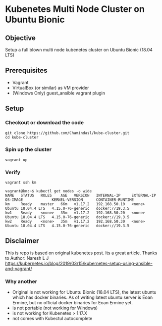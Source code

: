 # Kubenetes Multi Node Cluster on Ubuntu Bionic

## Objective
Setup a full blown multi node kubenetes cluster on Ubuntu Bionic (18.04 LTS)

## Prerequisites
* Vagrant
* VirtualBox (or similar) as VM provider
* (Windows Only) guest_ansible vagrant plugin 

## Setup
### Checkout or download the code
```
git clone https://github.com/Chamindasl/kube-cluster.git
cd kube-cluster
```

### Spin up the cluster
```
vagrant up
``` 

### Verify
```
vagrant ssh km

vagrant@km:~$ kubectl get nodes -o wide
NAME   STATUS   ROLES    AGE   VERSION   INTERNAL-IP     EXTERNAL-IP   OS-IMAGE             KERNEL-VERSION      CONTAINER-RUNTIME
km     Ready    master   66m   v1.17.2   192.168.50.10   <none>        Ubuntu 18.04.4 LTS   4.15.0-76-generic   docker://19.3.5
kw1    Ready    <none>   35m   v1.17.2   192.168.50.20   <none>        Ubuntu 18.04.4 LTS   4.15.0-76-generic   docker://19.3.5
kw2    Ready    <none>   35m   v1.17.2   192.168.50.30   <none>        Ubuntu 18.04.4 LTS   4.15.0-76-generic   docker://19.3.5
```

## Disclaimer
This is repo is based on original kubenetes post. Its a great article. Thanks to Author: Naresh L J  
https://kubernetes.io/blog/2019/03/15/kubernetes-setup-using-ansible-and-vagrant/

### Why another
* Original is not working for Ubuntu Bionic (18.04 LTS), the latest ubuntu which has docker binaries. As of writing latest ubuntu server is Eoan Ermine, but no official docker binaries for Eoan Ermine yet.
* is not portable (not working for Windows)
* is not working for Kubenetes > 1.17.X
* not comes with Kubectul autocomplete 
    